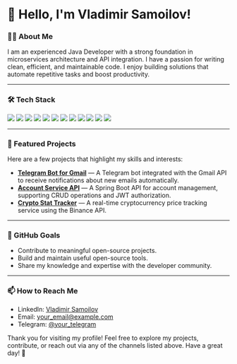# 👋 Hello, I'm Vladimir Samoilov!

### 🧑‍💻 About Me
I am an experienced Java Developer with a strong foundation in microservices architecture and API integration. I have a passion for writing clean, efficient, and maintainable code. I enjoy building solutions that automate repetitive tasks and boost productivity.

---

### 🛠 Tech Stack
<p align="left">
  <img src="https://img.shields.io/badge/Java-007396?style=for-the-badge&logo=java&logoColor=white" />
  <img src="https://img.shields.io/badge/Kotlin-0095D5?style=for-the-badge&logo=kotlin&logoColor=white" />
  <img src="https://img.shields.io/badge/Spring%20Boot-6DB33F?style=for-the-badge&logo=spring-boot&logoColor=white" />
  <img src="https://img.shields.io/badge/Hibernate-59666C?style=for-the-badge&logo=hibernate&logoColor=white" />
  <img src="https://img.shields.io/badge/REST%20API-2C2D72?style=for-the-badge&logo=rest-api&logoColor=white" />
  <img src="https://img.shields.io/badge/PostgreSQL-316192?style=for-the-badge&logo=postgresql&logoColor=white" />
  <img src="https://img.shields.io/badge/MySQL-4479A1?style=for-the-badge&logo=mysql&logoColor=white" />
  <img src="https://img.shields.io/badge/MongoDB-47A248?style=for-the-badge&logo=mongodb&logoColor=white" />
  <img src="https://img.shields.io/badge/Kafka-231F20?style=for-the-badge&logo=apache-kafka&logoColor=white" />
  <img src="https://img.shields.io/badge/Docker-2496ED?style=for-the-badge&logo=docker&logoColor=white" />
  <img src="https://img.shields.io/badge/Git-F05032?style=for-the-badge&logo=git&logoColor=white" />
  <img src="https://img.shields.io/badge/React-61DAFB?style=for-the-badge&logo=react&logoColor=white" />
</p>

---

### 🌟 Featured Projects
Here are a few projects that highlight my skills and interests:

- [**Telegram Bot for Gmail**](https://github.com/SamoilovDev/telegram-bot-for-gmail) — A Telegram bot integrated with the Gmail API to receive notifications about new emails automatically.
- [**Account Service API**](https://github.com/SamoilovDev/account-service-api) — A Spring Boot API for account management, supporting CRUD operations and JWT authorization.
- [**Crypto Stat Tracker**](https://github.com/SamoilovDev/crypto-stat-tracker) — A real-time cryptocurrency price tracking service using the Binance API.

---

### 🚀 GitHub Goals
- Contribute to meaningful open-source projects.
- Build and maintain useful open-source tools.
- Share my knowledge and expertise with the developer community.

---

### 📫 How to Reach Me
- LinkedIn: [Vladimir Samoilov](https://www.linkedin.com/in/your-link)
- Email: your_email@example.com
- Telegram: [@your_telegram](https://t.me/your_telegram)

Thank you for visiting my profile! Feel free to explore my projects, contribute, or reach out via any of the channels listed above. Have a great day! 🚀
